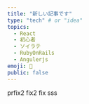 ```yaml
---
title: "新しい記事です"
type: "tech" # or "idea"
topics: 
  - React
  - 初心者
  - ソイラテ
  - RubyOnRails
  - Angulerjs
emoji: 🐲
public: false
---
```


prfix2
fix2
fix
sss